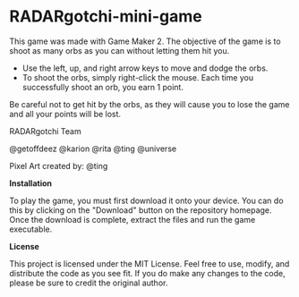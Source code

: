 # RADARgotchi-mini-game

This game was made with Game Maker 2. The objective of the game is to shoot as many orbs as you can without letting them hit you. 

* Use the left, up, and right arrow keys to move and dodge the orbs. 
* To shoot the orbs, simply right-click the mouse. Each time you successfully shoot an orb, you earn 1 point.

Be careful not to get hit by the orbs, as they will cause you to lose the game and all your points will be lost.

RADARgotchi Team

@getoffdeez
@karion
@rita
@ting
@universe

Pixel Art created by: @ting

**Installation**

To play the game, you must first download it onto your device. You can do this by clicking on the "Download" button on the repository homepage. Once the download is complete, extract the files and run the game executable.

**License**

This project is licensed under the MIT License. Feel free to use, modify, and distribute the code as you see fit. If you do make any changes to the code, please be sure to credit the original author.
